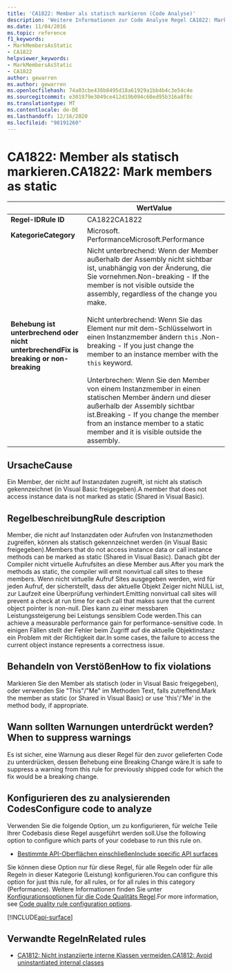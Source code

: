 ```yaml
---
title: 'CA1822: Member als statisch markieren (Code Analyse)'
description: 'Weitere Informationen zur Code Analyse Regel CA1822: Markieren von Membern als statisch'
ms.date: 11/04/2016
ms.topic: reference
f1_keywords:
- MarkMembersAsStatic
- CA1822
helpviewer_keywords:
- MarkMembersAsStatic
- CA1822
author: gewarren
ms.author: gewarren
ms.openlocfilehash: 74a03cbe438b8495d18a61929a1bb4b4c3e54c4e
ms.sourcegitcommit: e301979e3049ce412d19b094c60ed95b316a8f8c
ms.translationtype: MT
ms.contentlocale: de-DE
ms.lasthandoff: 12/16/2020
ms.locfileid: "98191260"
---
```

# <a name="ca1822-mark-members-as-static"></a><span data-ttu-id="b73dc-103">CA1822: Member als statisch markieren.</span><span class="sxs-lookup"><span data-stu-id="b73dc-103">CA1822: Mark members as static</span></span>

| | <span data-ttu-id="b73dc-104">Wert</span><span class="sxs-lookup"><span data-stu-id="b73dc-104">Value</span></span> |
|-|-|
| <span data-ttu-id="b73dc-105">**Regel-ID**</span><span class="sxs-lookup"><span data-stu-id="b73dc-105">**Rule ID**</span></span> |<span data-ttu-id="b73dc-106">CA1822</span><span class="sxs-lookup"><span data-stu-id="b73dc-106">CA1822</span></span>|
| <span data-ttu-id="b73dc-107">**Kategorie**</span><span class="sxs-lookup"><span data-stu-id="b73dc-107">**Category**</span></span> |<span data-ttu-id="b73dc-108">Microsoft. Performance</span><span class="sxs-lookup"><span data-stu-id="b73dc-108">Microsoft.Performance</span></span>|
| <span data-ttu-id="b73dc-109">**Behebung ist unterbrechend oder nicht unterbrechend**</span><span class="sxs-lookup"><span data-stu-id="b73dc-109">**Fix is breaking or non-breaking**</span></span> |<span data-ttu-id="b73dc-110">Nicht unterbrechend: Wenn der Member außerhalb der Assembly nicht sichtbar ist, unabhängig von der Änderung, die Sie vornehmen.</span><span class="sxs-lookup"><span data-stu-id="b73dc-110">Non-breaking - If the member is not visible outside the assembly, regardless of the change you make.</span></span><br /><br /><span data-ttu-id="b73dc-111">Nicht unterbrechend: Wenn Sie das Element nur mit dem-Schlüsselwort in einen Instanzmember ändern `this` .</span><span class="sxs-lookup"><span data-stu-id="b73dc-111">Non-breaking - If you just change the member to an instance member with the `this` keyword.</span></span><br/><br/><span data-ttu-id="b73dc-112">Unterbrechen: Wenn Sie den Member von einem Instanzmember in einen statischen Member ändern und dieser außerhalb der Assembly sichtbar ist.</span><span class="sxs-lookup"><span data-stu-id="b73dc-112">Breaking - If you change the member from an instance member to a static member and it is visible outside the assembly.</span></span>|

## <a name="cause"></a><span data-ttu-id="b73dc-113">Ursache</span><span class="sxs-lookup"><span data-stu-id="b73dc-113">Cause</span></span>

<span data-ttu-id="b73dc-114">Ein Member, der nicht auf Instanzdaten zugreift, ist nicht als statisch gekennzeichnet (in Visual Basic freigegeben).</span><span class="sxs-lookup"><span data-stu-id="b73dc-114">A member that does not access instance data is not marked as static (Shared in Visual Basic).</span></span>

## <a name="rule-description"></a><span data-ttu-id="b73dc-115">Regelbeschreibung</span><span class="sxs-lookup"><span data-stu-id="b73dc-115">Rule description</span></span>

<span data-ttu-id="b73dc-116">Member, die nicht auf Instanzdaten oder Aufrufen von Instanzmethoden zugreifen, können als statisch gekennzeichnet werden (in Visual Basic freigegeben).</span><span class="sxs-lookup"><span data-stu-id="b73dc-116">Members that do not access instance data or call instance methods can be marked as static (Shared in Visual Basic).</span></span> <span data-ttu-id="b73dc-117">Danach gibt der Compiler nicht virtuelle Aufrufsites an diese Member aus.</span><span class="sxs-lookup"><span data-stu-id="b73dc-117">After you mark the methods as static, the compiler will emit nonvirtual call sites to these members.</span></span> <span data-ttu-id="b73dc-118">Wenn nicht virtuelle Aufruf Sites ausgegeben werden, wird für jeden Aufruf, der sicherstellt, dass der aktuelle Objekt Zeiger nicht NULL ist, zur Laufzeit eine Überprüfung verhindert.</span><span class="sxs-lookup"><span data-stu-id="b73dc-118">Emitting nonvirtual call sites will prevent a check at run time for each call that makes sure that the current object pointer is non-null.</span></span> <span data-ttu-id="b73dc-119">Dies kann zu einer messbaren Leistungssteigerung bei Leistungs sensiblem Code werden.</span><span class="sxs-lookup"><span data-stu-id="b73dc-119">This can achieve a measurable performance gain for performance-sensitive code.</span></span> <span data-ttu-id="b73dc-120">In einigen Fällen stellt der Fehler beim Zugriff auf die aktuelle Objektinstanz ein Problem mit der Richtigkeit dar.</span><span class="sxs-lookup"><span data-stu-id="b73dc-120">In some cases, the failure to access the current object instance represents a correctness issue.</span></span>

## <a name="how-to-fix-violations"></a><span data-ttu-id="b73dc-121">Behandeln von Verstößen</span><span class="sxs-lookup"><span data-stu-id="b73dc-121">How to fix violations</span></span>

<span data-ttu-id="b73dc-122">Markieren Sie den Member als statisch (oder in Visual Basic freigegeben), oder verwenden Sie "This"/"Me" im Methoden Text, falls zutreffend.</span><span class="sxs-lookup"><span data-stu-id="b73dc-122">Mark the member as static (or Shared in Visual Basic) or use 'this'/'Me' in the method body, if appropriate.</span></span>

## <a name="when-to-suppress-warnings"></a><span data-ttu-id="b73dc-123">Wann sollten Warnungen unterdrückt werden?</span><span class="sxs-lookup"><span data-stu-id="b73dc-123">When to suppress warnings</span></span>

<span data-ttu-id="b73dc-124">Es ist sicher, eine Warnung aus dieser Regel für den zuvor gelieferten Code zu unterdrücken, dessen Behebung eine Breaking Change wäre.</span><span class="sxs-lookup"><span data-stu-id="b73dc-124">It is safe to suppress a warning from this rule for previously shipped code for which the fix would be a breaking change.</span></span>

## <a name="configure-code-to-analyze"></a><span data-ttu-id="b73dc-125">Konfigurieren des zu analysierenden Codes</span><span class="sxs-lookup"><span data-stu-id="b73dc-125">Configure code to analyze</span></span>

<span data-ttu-id="b73dc-126">Verwenden Sie die folgende Option, um zu konfigurieren, für welche Teile Ihrer Codebasis diese Regel ausgeführt werden soll.</span><span class="sxs-lookup"><span data-stu-id="b73dc-126">Use the following option to configure which parts of your codebase to run this rule on.</span></span>

- [<span data-ttu-id="b73dc-127">Bestimmte API-Oberflächen einschließen</span><span class="sxs-lookup"><span data-stu-id="b73dc-127">Include specific API surfaces</span></span>](#include-specific-api-surfaces)

<span data-ttu-id="b73dc-128">Sie können diese Option nur für diese Regel, für alle Regeln oder für alle Regeln in dieser Kategorie (Leistung) konfigurieren.</span><span class="sxs-lookup"><span data-stu-id="b73dc-128">You can configure this option for just this rule, for all rules, or for all rules in this category (Performance).</span></span> <span data-ttu-id="b73dc-129">Weitere Informationen finden Sie unter [Konfigurationsoptionen für die Code Qualitäts Regel](../code-quality-rule-options.md).</span><span class="sxs-lookup"><span data-stu-id="b73dc-129">For more information, see [Code quality rule configuration options](../code-quality-rule-options.md).</span></span>

[!INCLUDE[api-surface](~/includes/code-analysis/api-surface.md)]

## <a name="related-rules"></a><span data-ttu-id="b73dc-130">Verwandte Regeln</span><span class="sxs-lookup"><span data-stu-id="b73dc-130">Related rules</span></span>

- [<span data-ttu-id="b73dc-131">CA1812: Nicht instanziierte interne Klassen vermeiden.</span><span class="sxs-lookup"><span data-stu-id="b73dc-131">CA1812: Avoid uninstantiated internal classes</span></span>](ca1812.md)
